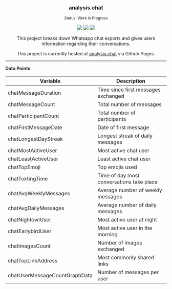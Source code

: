 <h3 align="center">analysis.chat</h3>

<p align="center"><small>
Status: Work in Progress
</small>
</p>

<p align="center">
    <a href="https://github.com/jchui/analysis.chat"><img src="https://img.shields.io/github/issues/jchui/analysis.chat.svg"></a>
    <a href="https://github.com/jchui/analysis.chat"><img src="https://img.shields.io/github/languages/code-size/jchui/analysis.chat.svg"></a>
    <a href="https://github.com/jchui/analysis.chat"><img src="https://img.shields.io/tokei/lines/github/jchui/analysis.chat.svg"></a>
</p>

<p align="center">
This project breaks down Whatsapp chat exports and gives users information regarding their conversations.
</p>

<p align="center">
This project is currently hosted at <a href="https://analysis.chat/">analysis.chat</a> via Github Pages.
</p>

<hr />

**Data Points**

| Variable                      | Description                               |
| ----------------------------- | ----------------------------------------- |
| chatMessageDuration           | Time since first messages exchanged       |
| chatMessageCount              | Total number of messages                  |
| chatParticipantCount          | Total number of participants              |
| chatFirstMessageDate          | Date of first message                     |
| chatLongestDayStreak          | Longest streak of daily messages          |
| chatMostActiveUser            | Most active chat user                     |
| chatLeastActiveUser           | Least active chat user                    |
| chatTopEmoji                  | Top emojis used                           |
| chatTextingTime               | Time of day most conversations take place |
| chatAvgWeeklyMessages         | Average number of weekly messages         |
| chatAvgDailyMessages          | Average number of daily messages          |
| chatNightowlUser              | Most active user at night                 |
| chatEarlybirdUser             | Most active user in the morning           |
| chatImagesCount               | Number of images exchanged                |
| chatTopLinkAddress            | Most commonly shared links                |
| chatUserMessageCountGraphData | Number of messages per user               |
